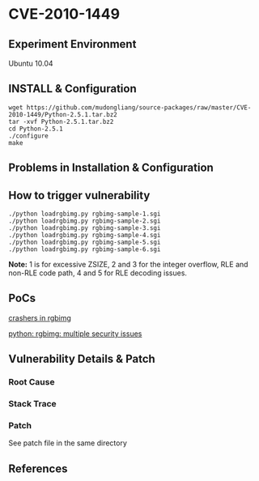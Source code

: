 # CVE-2010-1449

## Experiment Environment

Ubuntu 10.04

## INSTALL & Configuration

```
wget https://github.com/mudongliang/source-packages/raw/master/CVE-2010-1449/Python-2.5.1.tar.bz2
tar -xvf Python-2.5.1.tar.bz2
cd Python-2.5.1
./configure
make
```

## Problems in Installation & Configuration


## How to trigger vulnerability

```
./python loadrgbimg.py rgbimg-sample-1.sgi
./python loadrgbimg.py rgbimg-sample-2.sgi
./python loadrgbimg.py rgbimg-sample-3.sgi
./python loadrgbimg.py rgbimg-sample-4.sgi
./python loadrgbimg.py rgbimg-sample-5.sgi
./python loadrgbimg.py rgbimg-sample-6.sgi
```

**Note:** 1 is for excessive ZSIZE, 2 and 3 for the integer overflow, RLE and non-RLE code path, 4 and 5 for RLE decoding issues. 

## PoCs

[crashers in rgbimg](https://bugs.python.org/issue8678)

[python: rgbimg: multiple security issues](https://bugzilla.redhat.com/show_bug.cgi?id=541698)

## Vulnerability Details & Patch

### Root Cause

### Stack Trace

### Patch

See patch file in the same directory

## References
